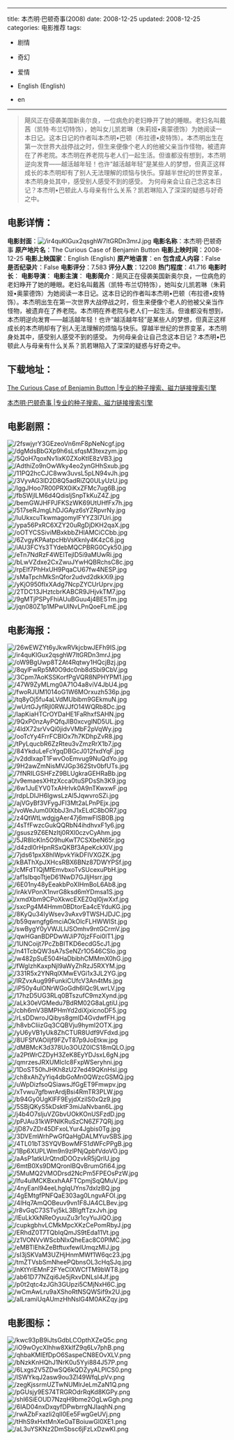 
---
title: 本杰明·巴顿奇事(2008)
date: 2008-12-25
updated: 2008-12-25
categories: 电影推荐
tags:
- 剧情
- 奇幻
- 爱情

- English (English)
- en
---


> 飓风正在侵袭美国新奥尔良，一位病危的老妇睁开了她的睡眼。老妇名叫戴茜（凯特·布兰切特饰），她叫女儿凯若琳（朱莉娅•奥蒙德饰）为她阅读一本日记。这本日记的作者叫本杰明•巴顿（布拉德•皮特饰）。本杰明出生在第一次世界大战停战之时，但生来便像个老人的他被父亲当作怪物，被遗弃在了养老院。本杰明在养老院与老人们一起生活。但谁都没有想到，本杰明逆向发育——越活越年轻！也许“越活越年轻”是某些人的梦想，但真正这样成长的本杰明却有了别人无法理解的烦恼与快乐。穿越半世纪的世界变革，本杰明身处其中，感受别人感受不到的感受。 为何母亲会让自己念这本日记？本杰明•巴顿此人与母亲有什么关系？凯若琳陷入了深深的疑惑与好奇之中。

## **电影详情**：

**电影封面**：<img src="https://image.tmdb.org/t/p/w200/ir4quKlGux2qsghW7ltGRDn3mrJ.jpg" alt="/ir4quKlGux2qsghW7ltGRDn3mrJ.jpg" title="/ir4quKlGux2qsghW7ltGRDn3mrJ.jpg">
**电影名称**：本杰明·巴顿奇事
**原产地片名**：The Curious Case of Benjamin Button
**电影上映时间**：2008-12-25
**电影上映国家**：English (English)
**原产地语言**：en
**包含成人内容**：False
**是否纪录片**：False
**电影评分**：7.583
**评分人数**：12208
**热门程度**：41.716
**电影时长**：
**电影导演**：
**电影主演**：
**电影简介**：飓风正在侵袭美国新奥尔良，一位病危的老妇睁开了她的睡眼。老妇名叫戴茜（凯特·布兰切特饰），她叫女儿凯若琳（朱莉娅•奥蒙德饰）为她阅读一本日记。这本日记的作者叫本杰明•巴顿（布拉德•皮特饰）。本杰明出生在第一次世界大战停战之时，但生来便像个老人的他被父亲当作怪物，被遗弃在了养老院。本杰明在养老院与老人们一起生活。但谁都没有想到，本杰明逆向发育——越活越年轻！也许“越活越年轻”是某些人的梦想，但真正这样成长的本杰明却有了别人无法理解的烦恼与快乐。穿越半世纪的世界变革，本杰明身处其中，感受别人感受不到的感受。 为何母亲会让自己念这本日记？本杰明•巴顿此人与母亲有什么关系？凯若琳陷入了深深的疑惑与好奇之中。

## **下载地址**：
[The Curious Case of Benjamin Button |专业的种子搜索、磁力链接搜索引擎](https://movie.amd794.com:2083/?search=The%20Curious%20Case%20of%20Benjamin%20Button&ordering=&mode=match_phrase&page_size=10&page=1)

[本杰明·巴顿奇事 |专业的种子搜索、磁力链接搜索引擎](https://movie.amd794.com:2083/?search=%E6%9C%AC%E6%9D%B0%E6%98%8E%C2%B7%E5%B7%B4%E9%A1%BF%E5%A5%87%E4%BA%8B&ordering=&mode=match_phrase&page_size=10&page=1)
 

## **电影剧照**：
<img src="https://image.tmdb.org/t/p/original/2fswjyrY3GEzeoVn6mF8pNeNcgf.jpg" alt="/2fswjyrY3GEzeoVn6mF8pNeNcgf.jpg" title="/2fswjyrY3GEzeoVn6mF8pNeNcgf.jpg"><img src="https://image.tmdb.org/t/p/original/dgMdsBbGXp9h6sLsfqsM3texzym.jpg" alt="/dgMdsBbGXp9h6sLsfqsM3texzym.jpg" title="/dgMdsBbGXp9h6sLsfqsM3texzym.jpg"><img src="https://image.tmdb.org/t/p/original/5QoH7qoxNv1ixK0ZXoKtIE8zVB3.jpg" alt="/5QoH7qoxNv1ixK0ZXoKtIE8zVB3.jpg" title="/5QoH7qoxNv1ixK0ZXoKtIE8zVB3.jpg"><img src="https://image.tmdb.org/t/p/original/AdthiZo9nOwWky4eo2ynGHhSxub.jpg" alt="/AdthiZo9nOwWky4eo2ynGHhSxub.jpg" title="/AdthiZo9nOwWky4eo2ynGHhSxub.jpg"><img src="https://image.tmdb.org/t/p/original/11PQ2hcCJC8ww3uvsL5pLN94vJh.jpg" alt="/11PQ2hcCJC8ww3uvsL5pLN94vJh.jpg" title="/11PQ2hcCJC8ww3uvsL5pLN94vJh.jpg"><img src="https://image.tmdb.org/t/p/original/3VyvAG3lD2D8Q5adRiZQ0ULyUzU.jpg" alt="/3VyvAG3lD2D8Q5adRiZQ0ULyUzU.jpg" title="/3VyvAG3lD2D8Q5adRiZQ0ULyUzU.jpg"><img src="https://image.tmdb.org/t/p/original/lggJHoo7R00PRX0iKxZFMc7ug6B.jpg" alt="/lggJHoo7R00PRX0iKxZFMc7ug6B.jpg" title="/lggJHoo7R00PRX0iKxZFMc7ug6B.jpg"><img src="https://image.tmdb.org/t/p/original/fbSWjlLM6d4QdisljSnpTkKuZ4Z.jpg" alt="/fbSWjlLM6d4QdisljSnpTkKuZ4Z.jpg" title="/fbSWjlLM6d4QdisljSnpTkKuZ4Z.jpg"><img src="https://image.tmdb.org/t/p/original/bemGWJHFPJFKSzWK69UtUHfFx7h.jpg" alt="/bemGWJHFPJFKSzWK69UtUHfFx7h.jpg" title="/bemGWJHFPJFKSzWK69UtUHfFx7h.jpg"><img src="https://image.tmdb.org/t/p/original/517seRJmgLhDJGAyz6sYZRpvrNy.jpg" alt="/517seRJmgLhDJGAyz6sYZRpvrNy.jpg" title="/517seRJmgLhDJGAyz6sYZRpvrNy.jpg"><img src="https://image.tmdb.org/t/p/original/luUkxcuTkwmagomylFYYZ3I7Uri.jpg" alt="/luUkxcuTkwmagomylFYYZ3I7Uri.jpg" title="/luUkxcuTkwmagomylFYYZ3I7Uri.jpg"><img src="https://image.tmdb.org/t/p/original/ypa56PxRC6XZY20uRgDjDKH2qaX.jpg" alt="/ypa56PxRC6XZY20uRgDjDKH2qaX.jpg" title="/ypa56PxRC6XZY20uRgDjDKH2qaX.jpg"><img src="https://image.tmdb.org/t/p/original/oOTYCSSiviMBxkbbZHlAMCiCCbb.jpg" alt="/oOTYCSSiviMBxkbbZHlAMCiCCbb.jpg" title="/oOTYCSSiviMBxkbbZHlAMCiCCbb.jpg"><img src="https://image.tmdb.org/t/p/original/6ZvgyKPAatpcHbVsKknly4K4zC6.jpg" alt="/6ZvgyKPAatpcHbVsKknly4K4zC6.jpg" title="/6ZvgyKPAatpcHbVsKknly4K4zC6.jpg"><img src="https://image.tmdb.org/t/p/original/iAU3FCYs3TYdebMQCPBRG0Cyk50.jpg" alt="/iAU3FCYs3TYdebMQCPBRG0Cyk50.jpg" title="/iAU3FCYs3TYdebMQCPBRG0Cyk50.jpg"><img src="https://image.tmdb.org/t/p/original/eTn7NdRzF4WElTejlD5i9aMUwRi.jpg" alt="/eTn7NdRzF4WElTejlD5i9aMUwRi.jpg" title="/eTn7NdRzF4WElTejlD5i9aMUwRi.jpg"><img src="https://image.tmdb.org/t/p/original/bLwVZdxe2CxZwuJYwHQBRchsC8c.jpg" alt="/bLwVZdxe2CxZwuJYwHQBRchsC8c.jpg" title="/bLwVZdxe2CxZwuJYwHQBRchsC8c.jpg"><img src="https://image.tmdb.org/t/p/original/rpElf7PhHxUH9PqaCU67fw4NESP.jpg" alt="/rpElf7PhHxUH9PqaCU67fw4NESP.jpg" title="/rpElf7PhHxUH9PqaCU67fw4NESP.jpg"><img src="https://image.tmdb.org/t/p/original/sMaTpchMkSnQfor2udvd2dkkXi9.jpg" alt="/sMaTpchMkSnQfor2udvd2dkkXi9.jpg" title="/sMaTpchMkSnQfor2udvd2dkkXi9.jpg"><img src="https://image.tmdb.org/t/p/original/yKjO950fIxXAdg7NcpZYCUrUprv.jpg" alt="/yKjO950fIxXAdg7NcpZYCUrUprv.jpg" title="/yKjO950fIxXAdg7NcpZYCUrUprv.jpg"><img src="https://image.tmdb.org/t/p/original/2TDC13JHztcbrKABCR9JHjvkTM7.jpg" alt="/2TDC13JHztcbrKABCR9JHjvkTM7.jpg" title="/2TDC13JHztcbrKABCR9JHjvkTM7.jpg"><img src="https://image.tmdb.org/t/p/original/9gMTjPSPyFhiAUuBGuu4j4BE5Tm.jpg" alt="/9gMTjPSPyFhiAUuBGuu4j4BE5Tm.jpg" title="/9gMTjPSPyFhiAUuBGuu4j4BE5Tm.jpg"><img src="https://image.tmdb.org/t/p/original/jqn080Z1p1MPwUlNvLPnQoeFLmE.jpg" alt="/jqn080Z1p1MPwUlNvLPnQoeFLmE.jpg" title="/jqn080Z1p1MPwUlNvLPnQoeFLmE.jpg">

## **电影海报**：
<img src="https://image.tmdb.org/t/p/original/26wEWZYt6yJkwRVkjcbwJEFh9IS.jpg" alt="/26wEWZYt6yJkwRVkjcbwJEFh9IS.jpg" title="/26wEWZYt6yJkwRVkjcbwJEFh9IS.jpg"><img src="https://image.tmdb.org/t/p/original/ir4quKlGux2qsghW7ltGRDn3mrJ.jpg" alt="/ir4quKlGux2qsghW7ltGRDn3mrJ.jpg" title="/ir4quKlGux2qsghW7ltGRDn3mrJ.jpg"><img src="https://image.tmdb.org/t/p/original/oW9BgUwp8T2At4Rqtwy1HQcjBzj.jpg" alt="/oW9BgUwp8T2At4Rqtwy1HQcjBzj.jpg" title="/oW9BgUwp8T2At4Rqtwy1HQcjBzj.jpg"><img src="https://image.tmdb.org/t/p/original/8qylFwRp5M0O9dc0nb8dSbi9CbV.jpg" alt="/8qylFwRp5M0O9dc0nb8dSbi9CbV.jpg" title="/8qylFwRp5M0O9dc0nb8dSbi9CbV.jpg"><img src="https://image.tmdb.org/t/p/original/3Cpm7AoKSSKorfPgVQR8NPHYPM1.jpg" alt="/3Cpm7AoKSSKorfPgVQR8NPHYPM1.jpg" title="/3Cpm7AoKSSKorfPgVQR8NPHYPM1.jpg"><img src="https://image.tmdb.org/t/p/original/47W9ZyMLmg0A71O4a8viV4JbU4.jpg" alt="/47W9ZyMLmg0A71O4a8viV4JbU4.jpg" title="/47W9ZyMLmg0A71O4a8viV4JbU4.jpg"><img src="https://image.tmdb.org/t/p/original/fwoRJUM1014oG1W6MOrxuzh536p.jpg" alt="/fwoRJUM1014oG1W6MOrxuzh536p.jpg" title="/fwoRJUM1014oG1W6MOrxuzh536p.jpg"><img src="https://image.tmdb.org/t/p/original/tq8yOj5fu4aLVdMUbibm9GEkmuN.jpg" alt="/tq8yOj5fu4aLVdMUbibm9GEkmuN.jpg" title="/tq8yOj5fu4aLVdMUbibm9GEkmuN.jpg"><img src="https://image.tmdb.org/t/p/original/wUrtGJyfRjl0RWJJfO14WQRb8Dc.jpg" alt="/wUrtGJyfRjl0RWJJfO14WQRb8Dc.jpg" title="/wUrtGJyfRjl0RWJJfO14WQRb8Dc.jpg"><img src="https://image.tmdb.org/t/p/original/lapKiaHTCrOYDaHE1FaRhxfSAHN.jpg" alt="/lapKiaHTCrOYDaHE1FaRhxfSAHN.jpg" title="/lapKiaHTCrOYDaHE1FaRhxfSAHN.jpg"><img src="https://image.tmdb.org/t/p/original/9QxP0nzAyPQfqJIB0xcvglND5UL.jpg" alt="/9QxP0nzAyPQfqJIB0xcvglND5UL.jpg" title="/9QxP0nzAyPQfqJIB0xcvglND5UL.jpg"><img src="https://image.tmdb.org/t/p/original/4ldX72srVvQi0jidvVMbF2pVqWy.jpg" alt="/4ldX72srVvQi0jidvVMbF2pVqWy.jpg" title="/4ldX72srVvQi0jidvVMbF2pVqWy.jpg"><img src="https://image.tmdb.org/t/p/original/ooTcYy4FrrFCBlOx7h7KDhpZvR8.jpg" alt="/ooTcYy4FrrFCBlOx7h7KDhpZvR8.jpg" title="/ooTcYy4FrrFCBlOx7h7KDhpZvR8.jpg"><img src="https://image.tmdb.org/t/p/original/tPyLqucbR6ZzRteu3vZmzRrX1b7.jpg" alt="/tPyLqucbR6ZzRteu3vZmzRrX1b7.jpg" title="/tPyLqucbR6ZzRteu3vZmzRrX1b7.jpg"><img src="https://image.tmdb.org/t/p/original/84YkduLeFcYgqDBGcJ012fxdYqF.jpg" alt="/84YkduLeFcYgqDBGcJ012fxdYqF.jpg" title="/84YkduLeFcYgqDBGcJ012fxdYqF.jpg"><img src="https://image.tmdb.org/t/p/original/v2ddlxapT1FwvOoEmvug9NuQdYo.jpg" alt="/v2ddlxapT1FwvOoEmvug9NuQdYo.jpg" title="/v2ddlxapT1FwvOoEmvug9NuQdYo.jpg"><img src="https://image.tmdb.org/t/p/original/9H2awZmNisMVJGp362Stv0bfUTs.jpg" alt="/9H2awZmNisMVJGp362Stv0bfUTs.jpg" title="/9H2awZmNisMVJGp362Stv0bfUTs.jpg"><img src="https://image.tmdb.org/t/p/original/7fNRILGSHFzZ9BLUgkraGEHRaBb.jpg" alt="/7fNRILGSHFzZ9BLUgkraGEHRaBb.jpg" title="/7fNRILGSHFzZ9BLUgkraGEHRaBb.jpg"><img src="https://image.tmdb.org/t/p/original/v9emaesXHtzXcca0tuSPDsSh3K9.jpg" alt="/v9emaesXHtzXcca0tuSPDsSh3K9.jpg" title="/v9emaesXHtzXcca0tuSPDsSh3K9.jpg"><img src="https://image.tmdb.org/t/p/original/6w1JuEYV0TxAHrIvk0A9nTKwxwF.jpg" alt="/6w1JuEYV0TxAHrIvk0A9nTKwxwF.jpg" title="/6w1JuEYV0TxAHrIvk0A9nTKwxwF.jpg"><img src="https://image.tmdb.org/t/p/original/rdpLDIJH6IgwsLzAl5JqwvroSZi.jpg" alt="/rdpLDIJH6IgwsLzAl5JqwvroSZi.jpg" title="/rdpLDIJH6IgwsLzAl5JqwvroSZi.jpg"><img src="https://image.tmdb.org/t/p/original/ajVGyBf3VFygJFI3Mt2aLPnPEjx.jpg" alt="/ajVGyBf3VFygJFI3Mt2aLPnPEjx.jpg" title="/ajVGyBf3VFygJFI3Mt2aLPnPEjx.jpg"><img src="https://image.tmdb.org/t/p/original/voWeJum0lXbbJ3nJ1xELdC8bOR7.jpg" alt="/voWeJum0lXbbJ3nJ1xELdC8bOR7.jpg" title="/voWeJum0lXbbJ3nJ1xELdC8bOR7.jpg"><img src="https://image.tmdb.org/t/p/original/z4QtWtLwdgjgAer47j6mwFISB0B.jpg" alt="/z4QtWtLwdgjgAer47j6mwFISB0B.jpg" title="/z4QtWtLwdgjgAer47j6mwFISB0B.jpg"><img src="https://image.tmdb.org/t/p/original/4sTfFwzcGukQQRbN4ihdhvxF1y6.jpg" alt="/4sTfFwzcGukQQRbN4ihdhvxF1y6.jpg" title="/4sTfFwzcGukQQRbN4ihdhvxF1y6.jpg"><img src="https://image.tmdb.org/t/p/original/gsusz9Z6ENzItj0RXl0czvCyAhm.jpg" alt="/gsusz9Z6ENzItj0RXl0czvCyAhm.jpg" title="/gsusz9Z6ENzItj0RXl0czvCyAhm.jpg"><img src="https://image.tmdb.org/t/p/original/5JR8IcKIn5O9huKwT7CSXbeN65r.jpg" alt="/5JR8IcKIn5O9huKwT7CSXbeN65r.jpg" title="/5JR8IcKIn5O9huKwT7CSXbeN65r.jpg"><img src="https://image.tmdb.org/t/p/original/d4zdl0rHpnRSxQKBf3ApeKckXlV.jpg" alt="/d4zdl0rHpnRSxQKBf3ApeKckXlV.jpg" title="/d4zdl0rHpnRSxQKBf3ApeKckXlV.jpg"><img src="https://image.tmdb.org/t/p/original/7jds61pxX8hlWpvkYikDFIVXGZK.jpg" alt="/7jds61pxX8hlWpvkYikDFIVXGZK.jpg" title="/7jds61pxX8hlWpvkYikDFIVXGZK.jpg"><img src="https://image.tmdb.org/t/p/original/kBAThXpJXHcsRBX6BNz87DWYPSf.jpg" alt="/kBAThXpJXHcsRBX6BNz87DWYPSf.jpg" title="/kBAThXpJXHcsRBX6BNz87DWYPSf.jpg"><img src="https://image.tmdb.org/t/p/original/cMFdTIQjMfEmvbxoTvSUcexuPbH.jpg" alt="/cMFdTIQjMfEmvbxoTvSUcexuPbH.jpg" title="/cMFdTIQjMfEmvbxoTvSUcexuPbH.jpg"><img src="https://image.tmdb.org/t/p/original/af1sIbqoTtjeD61NwD7GJljHsrr.jpg" alt="/af1sIbqoTtjeD61NwD7GJljHsrr.jpg" title="/af1sIbqoTtjeD61NwD7GJljHsrr.jpg"><img src="https://image.tmdb.org/t/p/original/6E01ny48yEeakbPoXIHmBoL6Ab8.jpg" alt="/6E01ny48yEeakbPoXIHmBoL6Ab8.jpg" title="/6E01ny48yEeakbPoXIHmBoL6Ab8.jpg"><img src="https://image.tmdb.org/t/p/original/irAkVPonX1nvrG8ksd6mYDmsa1S.jpg" alt="/irAkVPonX1nvrG8ksd6mYDmsa1S.jpg" title="/irAkVPonX1nvrG8ksd6mYDmsa1S.jpg"><img src="https://image.tmdb.org/t/p/original/xmdXbm9CPoXkwcEXEZ0qI0jwXxf.jpg" alt="/xmdXbm9CPoXkwcEXEZ0qI0jwXxf.jpg" title="/xmdXbm9CPoXkwcEXEZ0qI0jwXxf.jpg"><img src="https://image.tmdb.org/t/p/original/sxcPg4M4Hmm0BDtorEa4cEYduKG.jpg" alt="/sxcPg4M4Hmm0BDtorEa4cEYduKG.jpg" title="/sxcPg4M4Hmm0BDtorEa4cEYduKG.jpg"><img src="https://image.tmdb.org/t/p/original/8KyQu34IyWsev3vAxv9TWSHJDJC.jpg" alt="/8KyQu34IyWsev3vAxv9TWSHJDJC.jpg" title="/8KyQu34IyWsev3vAxv9TWSHJDJC.jpg"><img src="https://image.tmdb.org/t/p/original/b59qwngfg6mciAOkOlcFLHWWISt.jpg" alt="/b59qwngfg6mciAOkOlcFLHWWISt.jpg" title="/b59qwngfg6mciAOkOlcFLHWWISt.jpg"><img src="https://image.tmdb.org/t/p/original/swBygY0yVWJLIJSOmhv9ntGCrmV.jpg" alt="/swBygY0yVWJLIJSOmhv9ntGCrmV.jpg" title="/swBygY0yVWJLIJSOmhv9ntGCrmV.jpg"><img src="https://image.tmdb.org/t/p/original/qwHGanBDPDwWJiP70jzFFoi0lT1.jpg" alt="/qwHGanBDPDwWJiP70jzFFoi0lT1.jpg" title="/qwHGanBDPDwWJiP70jzFFoi0lT1.jpg"><img src="https://image.tmdb.org/t/p/original/1UNCoijt7PcZbBITKD6ecdG5cJ1.jpg" alt="/1UNCoijt7PcZbBITKD6ecdG5cJ1.jpg" title="/1UNCoijt7PcZbBITKD6ecdG5cJ1.jpg"><img src="https://image.tmdb.org/t/p/original/n41TcbQW3sA7sSeNZr1O546CSlo.jpg" alt="/n41TcbQW3sA7sSeNZr1O546CSlo.jpg" title="/n41TcbQW3sA7sSeNZr1O546CSlo.jpg"><img src="https://image.tmdb.org/t/p/original/w482pSuE504HaDbibhCMMmX0hG.jpg" alt="/w482pSuE504HaDbibhCMMmX0hG.jpg" title="/w482pSuE504HaDbibhCMMmX0hG.jpg"><img src="https://image.tmdb.org/t/p/original/fWgIzhKaxpNjl9aWyZhRzJ5RXYM.jpg" alt="/fWgIzhKaxpNjl9aWyZhRzJ5RXYM.jpg" title="/fWgIzhKaxpNjl9aWyZhRzJ5RXYM.jpg"><img src="https://image.tmdb.org/t/p/original/331R5x2YNRqlXMwEVGi1x3JL2YG.jpg" alt="/331R5x2YNRqlXMwEVGi1x3JL2YG.jpg" title="/331R5x2YNRqlXMwEVGi1x3JL2YG.jpg"><img src="https://image.tmdb.org/t/p/original/lRZvxAug99FunkiCUfcV3An4tMs.jpg" alt="/lRZvxAug99FunkiCUfcV3An4tMs.jpg" title="/lRZvxAug99FunkiCUfcV3An4tMs.jpg"><img src="https://image.tmdb.org/t/p/original/iP50y4ulONrWGoGdh6IQc9LwrLV.jpg" alt="/iP50y4ulONrWGoGdh6IQc9LwrLV.jpg" title="/iP50y4ulONrWGoGdh6IQc9LwrLV.jpg"><img src="https://image.tmdb.org/t/p/original/17hzD5UG3RLq0BTszufC9mzXynd.jpg" alt="/17hzD5UG3RLq0BTszufC9mzXynd.jpg" title="/17hzD5UG3RLq0BTszufC9mzXynd.jpg"><img src="https://image.tmdb.org/t/p/original/aLk30eVGMedu7BdRM02G8aLgtiU.jpg" alt="/aLk30eVGMedu7BdRM02G8aLgtiU.jpg" title="/aLk30eVGMedu7BdRM02G8aLgtiU.jpg"><img src="https://image.tmdb.org/t/p/original/cbh6mV3BMPHmYd2diXjxicnoDF5.jpg" alt="/cbh6mV3BMPHmYd2diXjxicnoDF5.jpg" title="/cbh6mV3BMPHmYd2diXjxicnoDF5.jpg"><img src="https://image.tmdb.org/t/p/original/rLsDDwroJQibys8gmID4GvdwfFH.jpg" alt="/rLsDDwroJQibys8gmID4GvdwfFH.jpg" title="/rLsDDwroJQibys8gmID4GvdwfFH.jpg"><img src="https://image.tmdb.org/t/p/original/h8vbCIiizGq3CQBVju9hymI2OTX.jpg" alt="/h8vbCIiizGq3CQBVju9hymI2OTX.jpg" title="/h8vbCIiizGq3CQBVju9hymI2OTX.jpg"><img src="https://image.tmdb.org/t/p/original/yU6yVB1yUk8ZhCTUR8Udf9VFdxd.jpg" alt="/yU6yVB1yUk8ZhCTUR8Udf9VFdxd.jpg" title="/yU6yVB1yUk8ZhCTUR8Udf9VFdxd.jpg"><img src="https://image.tmdb.org/t/p/original/8UFSfVAOiljf9FZvT87p9JoEtkw.jpg" alt="/8UFSfVAOiljf9FZvT87p9JoEtkw.jpg" title="/8UFSfVAOiljf9FZvT87p9JoEtkw.jpg"><img src="https://image.tmdb.org/t/p/original/dMBMcK3d378Uo3OUZ0lCS18mQLO.jpg" alt="/dMBMcK3d378Uo3OUZ0lCS18mQLO.jpg" title="/dMBMcK3d378Uo3OUZ0lCS18mQLO.jpg"><img src="https://image.tmdb.org/t/p/original/a2PtWrCZDyH3ZeK8EyYDJsxL6gN.jpg" alt="/a2PtWrCZDyH3ZeK8EyYDJsxL6gN.jpg" title="/a2PtWrCZDyH3ZeK8EyYDJsxL6gN.jpg"><img src="https://image.tmdb.org/t/p/original/qmrzesJRXUMIcIc8FxpWSeryhni.jpg" alt="/qmrzesJRXUMIcIc8FxpWSeryhni.jpg" title="/qmrzesJRXUMIcIc8FxpWSeryhni.jpg"><img src="https://image.tmdb.org/t/p/original/1DoST50hJHKh8zU27ed49QKnHsl.jpg" alt="/1DoST50hJHKh8zU27ed49QKnHsl.jpg" title="/1DoST50hJHKh8zU27ed49QKnHsl.jpg"><img src="https://image.tmdb.org/t/p/original/ch8xAhZyYiq4dbGoMn0QWzcGSMQ.jpg" alt="/ch8xAhZyYiq4dbGoMn0QWzcGSMQ.jpg" title="/ch8xAhZyYiq4dbGoMn0QWzcGSMQ.jpg"><img src="https://image.tmdb.org/t/p/original/uWpDizfsoQSiawsJfGgET9Fmwpv.jpg" alt="/uWpDizfsoQSiawsJfGgET9Fmwpv.jpg" title="/uWpDizfsoQSiawsJfGgET9Fmwpv.jpg"><img src="https://image.tmdb.org/t/p/original/xTvwu7gfbwrArdjBsi4RmTR3PLW.jpg" alt="/xTvwu7gfbwrArdjBsi4RmTR3PLW.jpg" title="/xTvwu7gfbwrArdjBsi4RmTR3PLW.jpg"><img src="https://image.tmdb.org/t/p/original/b94Gy0UgKlFF9EyjdXzilS0xQz9.jpg" alt="/b94Gy0UgKlFF9EyjdXzilS0xQz9.jpg" title="/b94Gy0UgKlFF9EyjdXzilS0xQz9.jpg"><img src="https://image.tmdb.org/t/p/original/5SBjQKyS5kDsktF3miJaNvban6L.jpg" alt="/5SBjQKyS5kDsktF3miJaNvban6L.jpg" title="/5SBjQKyS5kDsktF3miJaNvban6L.jpg"><img src="https://image.tmdb.org/t/p/original/j4b4O7sljuVZGbvUOkKOnUSFzdD.jpg" alt="/j4b4O7sljuVZGbvUOkKOnUSFzdD.jpg" title="/j4b4O7sljuVZGbvUOkKOnUSFzdD.jpg"><img src="https://image.tmdb.org/t/p/original/pPJAu31kWPNlKRuSzCN6ZF7QRj.jpg" alt="/pPJAu31kWPNlKRuSzCN6ZF7QRj.jpg" title="/pPJAu31kWPNlKRuSzCN6ZF7QRj.jpg"><img src="https://image.tmdb.org/t/p/original/jD87vZDr45DFxoLYur4Jgbis0Tg.jpg" alt="/jD87vZDr45DFxoLYur4Jgbis0Tg.jpg" title="/jD87vZDr45DFxoLYur4Jgbis0Tg.jpg"><img src="https://image.tmdb.org/t/p/original/3DVEmWrhPwGfQaHgDALMYuvSBS.jpg" alt="/3DVEmWrhPwGfQaHgDALMYuvSBS.jpg" title="/3DVEmWrhPwGfQaHgDALMYuvSBS.jpg"><img src="https://image.tmdb.org/t/p/original/4TL01bT3SYQVBowMFS1dWFcPPgB.jpg" alt="/4TL01bT3SYQVBowMFS1dWFcPPgB.jpg" title="/4TL01bT3SYQVBowMFS1dWFcPPgB.jpg"><img src="https://image.tmdb.org/t/p/original/1Bp6XUPLWm9n9zlPNjQpbfVdoVO.jpg" alt="/1Bp6XUPLWm9n9zlPNjQpbfVdoVO.jpg" title="/1Bp6XUPLWm9n9zlPNjQpbfVdoVO.jpg"><img src="https://image.tmdb.org/t/p/original/aAsP1atkUrQtndDOOzvkR5jQrlU.jpg" alt="/aAsP1atkUrQtndDOOzvkR5jQrlU.jpg" title="/aAsP1atkUrQtndDOOzvkR5jQrlU.jpg"><img src="https://image.tmdb.org/t/p/original/6mtB0Xs9DMQronlBQvBrumGfi64.jpg" alt="/6mtB0Xs9DMQronlBQvBrumGfi64.jpg" title="/6mtB0Xs9DMQronlBQvBrumGfi64.jpg"><img src="https://image.tmdb.org/t/p/original/5MuMQ2VMODrsd2NcPm5FPEOsPzW.jpg" alt="/5MuMQ2VMODrsd2NcPm5FPEOsPzW.jpg" title="/5MuMQ2VMODrsd2NcPm5FPEOsPzW.jpg"><img src="https://image.tmdb.org/t/p/original/lfu4uIMCKBxxhAAFTCpmjSqQMuV.jpg" alt="/lfu4uIMCKBxxhAAFTCpmjSqQMuV.jpg" title="/lfu4uIMCKBxxhAAFTCpmjSqQMuV.jpg"><img src="https://image.tmdb.org/t/p/original/4nyEanl94eeLhgIqUYns7dxIzBQ.jpg" alt="/4nyEanl94eeLhgIqUYns7dxIzBQ.jpg" title="/4nyEanl94eeLhgIqUYns7dxIzBQ.jpg"><img src="https://image.tmdb.org/t/p/original/4gEMtgfPNFQaE303ag0LngvAFOI.jpg" alt="/4gEMtgfPNFQaE303ag0LngvAFOI.jpg" title="/4gEMtgfPNFQaE303ag0LngvAFOI.jpg"><img src="https://image.tmdb.org/t/p/original/4IHq7AmQOBeuv9vn1F8JA4CLBev.jpg" alt="/4IHq7AmQOBeuv9vn1F8JA4CLBev.jpg" title="/4IHq7AmQOBeuv9vn1F8JA4CLBev.jpg"><img src="https://image.tmdb.org/t/p/original/r8vGqC73STvj5kL3BIgftTzxJvh.jpg" alt="/r8vGqC73STvj5kL3BIgftTzxJvh.jpg" title="/r8vGqC73STvj5kL3BIgftTzxJvh.jpg"><img src="https://image.tmdb.org/t/p/original/lEuLkXkNReOyuuZu3r1cyYuJiQO.jpg" alt="/lEuLkXkNReOyuuZu3r1cyYuJiQO.jpg" title="/lEuLkXkNReOyuuZu3r1cyYuJiQO.jpg"><img src="https://image.tmdb.org/t/p/original/cupkgbhvLCMkMpcXKzCePomRbyJ.jpg" alt="/cupkgbhvLCMkMpcXKzCePomRbyJ.jpg" title="/cupkgbhvLCMkMpcXKzCePomRbyJ.jpg"><img src="https://image.tmdb.org/t/p/original/ERhdZ0T7TQbIqQmJS9tEda11Vt.jpg" alt="/ERhdZ0T7TQbIqQmJS9tEda11Vt.jpg" title="/ERhdZ0T7TQbIqQmJS9tEda11Vt.jpg"><img src="https://image.tmdb.org/t/p/original/z1VONVvWScbNIxQheEac8C0PlMC.jpg" alt="/z1VONVvWScbNIxQheEac8C0PlMC.jpg" title="/z1VONVvWScbNIxQheEac8C0PlMC.jpg"><img src="https://image.tmdb.org/t/p/original/eMBTlEhkZeBtftuxfewlUmqzMlJ.jpg" alt="/eMBTlEhkZeBtftuxfewlUmqzMlJ.jpg" title="/eMBTlEhkZeBtftuxfewlUmqzMlJ.jpg"><img src="https://image.tmdb.org/t/p/original/sI3jSKVaM3UZHjHnmMWf1W6qc23.jpg" alt="/sI3jSKVaM3UZHjHnmMWf1W6qc23.jpg" title="/sI3jSKVaM3UZHjHnmMWf1W6qc23.jpg"><img src="https://image.tmdb.org/t/p/original/tmZTVsbSmNheePQbnsOL3cHqSJq.jpg" alt="/tmZTVsbSmNheePQbnsOL3cHqSJq.jpg" title="/tmZTVsbSmNheePQbnsOL3cHqSJq.jpg"><img src="https://image.tmdb.org/t/p/original/nKtYrlEMnF2FYeCIXWCfTM9bWT8.jpg" alt="/nKtYrlEMnF2FYeCIXWCfTM9bWT8.jpg" title="/nKtYrlEMnF2FYeCIXWCfTM9bWT8.jpg"><img src="https://image.tmdb.org/t/p/original/ab61D77NZqi6Je5jRxvDNLsI4Jf.jpg" alt="/ab61D77NZqi6Je5jRxvDNLsI4Jf.jpg" title="/ab61D77NZqi6Je5jRxvDNLsI4Jf.jpg"><img src="https://image.tmdb.org/t/p/original/p0t2qtc4zJGh3GUpzi5CMjNxH6C.jpg" alt="/p0t2qtc4zJGh3GUpzi5CMjNxH6C.jpg" title="/p0t2qtc4zJGh3GUpzi5CMjNxH6C.jpg"><img src="https://image.tmdb.org/t/p/original/wCmAwLru9aXShoRtNSQWSif9x2U.jpg" alt="/wCmAwLru9aXShoRtNSQWSif9x2U.jpg" title="/wCmAwLru9aXShoRtNSQWSif9x2U.jpg"><img src="https://image.tmdb.org/t/p/original/alLramiUqAUmzHhNslG4M0AKZqy.jpg" alt="/alLramiUqAUmzHhNslG4M0AKZqy.jpg" title="/alLramiUqAUmzHhNslG4M0AKZqy.jpg">

## **电影图标**：
<img src="https://image.tmdb.org/t/p/original/kwc93pB9iJtsGdbLCOpthXZeQ5c.png" alt="/kwc93pB9iJtsGdbLCOpthXZeQ5c.png" title="/kwc93pB9iJtsGdbLCOpthXZeQ5c.png"><img src="https://image.tmdb.org/t/p/original/iO9wOycXIhhw8XklfZ9q6Lv7phB.png" alt="/iO9wOycXIhhw8XklfZ9q6Lv7phB.png" title="/iO9wOycXIhhw8XklfZ9q6Lv7phB.png"><img src="https://image.tmdb.org/t/p/original/qhbaKMlEfDpO6SaspeCN8EOvXLV.png" alt="/qhbaKMlEfDpO6SaspeCN8EOvXLV.png" title="/qhbaKMlEfDpO6SaspeCN8EOvXLV.png"><img src="https://image.tmdb.org/t/p/original/bNzkKnHQhJ1NrK0u5Yyi884J57P.png" alt="/bNzkKnHQhJ1NrK0u5Yyi884J57P.png" title="/bNzkKnHQhJ1NrK0u5Yyi884J57P.png"><img src="https://image.tmdb.org/t/p/original/6Lxgs2V5ZDwSQ6kQDZyyALPlCS0.png" alt="/6Lxgs2V5ZDwSQ6kQDZyyALPlCS0.png" title="/6Lxgs2V5ZDwSQ6kQDZyyALPlCS0.png"><img src="https://image.tmdb.org/t/p/original/ISWYkqJ2asw9ou3Zl49WfqLpVv.png" alt="/ISWYkqJ2asw9ou3Zl49WfqLpVv.png" title="/ISWYkqJ2asw9ou3Zl49WfqLpVv.png"><img src="https://image.tmdb.org/t/p/original/zegKjssrmUZTwNUMlrJeLmZaN1Q.png" alt="/zegKjssrmUZTwNUMlrJeLmZaN1Q.png" title="/zegKjssrmUZTwNUMlrJeLmZaN1Q.png"><img src="https://image.tmdb.org/t/p/original/pGUsjy9ES74TRGROdrRqKd8KGPy.png" alt="/pGUsjy9ES74TRGROdrRqKd8KGPy.png" title="/pGUsjy9ES74TRGROdrRqKd8KGPy.png"><img src="https://image.tmdb.org/t/p/original/shI6SiEOUD7NzqH9bme2OgLwGgh.png" alt="/shI6SiEOUD7NzqH9bme2OgLwGgh.png" title="/shI6SiEOUD7NzqH9bme2OgLwGgh.png"><img src="https://image.tmdb.org/t/p/original/6IAD04nxDxqyfDPwbrrgNJIaqhN.png" alt="/6IAD04nxDxqyfDPwbrrgNJIaqhN.png" title="/6IAD04nxDxqyfDPwbrrgNJIaqhN.png"><img src="https://image.tmdb.org/t/p/original/rwAZbFxazli2qlI0Ee5FwgGeUVj.png" alt="/rwAZbFxazli2qlI0Ee5FwgGeUVj.png" title="/rwAZbFxazli2qlI0Ee5FwgGeUVj.png"><img src="https://image.tmdb.org/t/p/original/tHhS9xHxtMnXeOaTBoiuwGl0XE1.png" alt="/tHhS9xHxtMnXeOaTBoiuwGl0XE1.png" title="/tHhS9xHxtMnXeOaTBoiuwGl0XE1.png"><img src="https://image.tmdb.org/t/p/original/aL3uYSKNz2DmSbsc6jFzLxDzwKI.png" alt="/aL3uYSKNz2DmSbsc6jFzLxDzwKI.png" title="/aL3uYSKNz2DmSbsc6jFzLxDzwKI.png">
